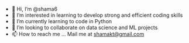 - 👋 Hi, I’m @shama6
- 👀 I’m interested in learning to develop strong and efficient coding skills
- 🌱 I’m currently learning to code in Python
- 💞️ I’m looking to collaborate on data science and ML projects
- 📫 How to reach me ... Mail me at shamakt@gmail.com

<!---
shama6/shama6 is a ✨ special ✨ repository because its `README.md` (this file) appears on your GitHub profile.
You can click the Preview link to take a look at your changes.
--->
